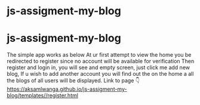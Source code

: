 # js-assigment-my-blog
# js-assigment-my-blog

The simple app works as below
At ur first attempt to view the home you be redirected to register since no account will be available for verification 
Then register and login in, you will see and empty screen, just click me add new blog, 
If u wish to add another account you will find out the on the home a all the blogs of all users will be displayed. 
Link to page 👇
https://aksamlwanga.github.io/js-assigment-my-blog/templates//register.html
